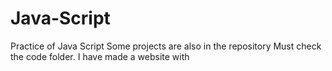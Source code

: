 # Java-Script
Practice of Java Script
Some projects are also in the repository
Must check the code folder.
I have made a website with